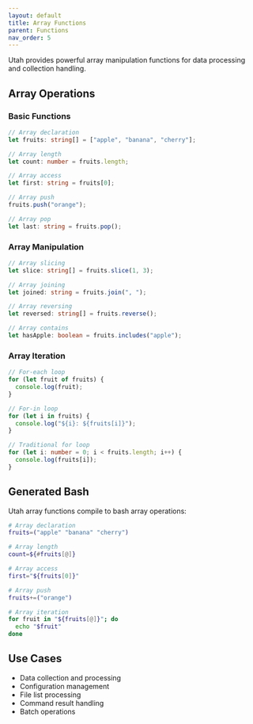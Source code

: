 ```yaml
---
layout: default
title: Array Functions
parent: Functions
nav_order: 5
---
```


Utah provides powerful array manipulation functions for data processing and collection handling.

## Array Operations

### Basic Functions

```typescript
// Array declaration
let fruits: string[] = ["apple", "banana", "cherry"];

// Array length
let count: number = fruits.length;

// Array access
let first: string = fruits[0];

// Array push
fruits.push("orange");

// Array pop
let last: string = fruits.pop();
```

### Array Manipulation

```typescript
// Array slicing
let slice: string[] = fruits.slice(1, 3);

// Array joining
let joined: string = fruits.join(", ");

// Array reversing
let reversed: string[] = fruits.reverse();

// Array contains
let hasApple: boolean = fruits.includes("apple");
```

### Array Iteration

```typescript
// For-each loop
for (let fruit of fruits) {
  console.log(fruit);
}

// For-in loop
for (let i in fruits) {
  console.log("${i}: ${fruits[i]}");
}

// Traditional for loop
for (let i: number = 0; i < fruits.length; i++) {
  console.log(fruits[i]);
}
```

## Generated Bash

Utah array functions compile to bash array operations:

```bash
# Array declaration
fruits=("apple" "banana" "cherry")

# Array length
count=${#fruits[@]}

# Array access
first="${fruits[0]}"

# Array push
fruits+=("orange")

# Array iteration
for fruit in "${fruits[@]}"; do
  echo "$fruit"
done
```

## Use Cases

- Data collection and processing
- Configuration management
- File list processing
- Command result handling
- Batch operations
